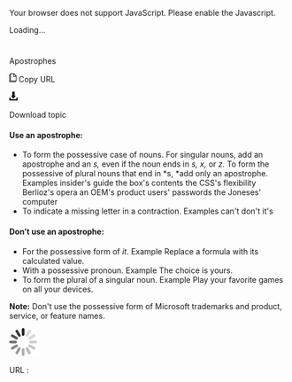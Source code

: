 Your browser does not support JavaScript. Please enable the Javascript.

Loading...

# 

Apostrophes

![Copy URL](apostrophes_files/Copy.png)
Copy URL

![Download](apostrophes_files/Download.png)

Download topic

#### 

#### 

#### Use an apostrophe:

  - To form the possessive case of nouns. For singular nouns, add an apostrophe and an *s,* even if the noun ends in *s, x,* or *z.* To form the possessive of plural nouns that end in *s, *add only an apostrophe.
    Examples
    insider's guide 
    the box's contents
    the CSS's flexibility 
    Berlioz's opera
    an OEM's product 
    users' passwords 
    the Joneses' computer
  - To indicate a missing letter in a contraction.
    Examples
    can't 
    don't
    it's

#### Don’t use an apostrophe:

  - For the possessive form of *it*.
    Example Replace a formula with its calculated value.
  - With a possessive pronoun.
    Example The choice is yours.
  - To form the plural of a singular noun.
    Example Play your favorite games on all your devices.

**Note:** Don't use the possessive form of Microsoft trademarks and product, service, or feature names.

![In progress](apostrophes_files/activity-large.gif)

URL :
